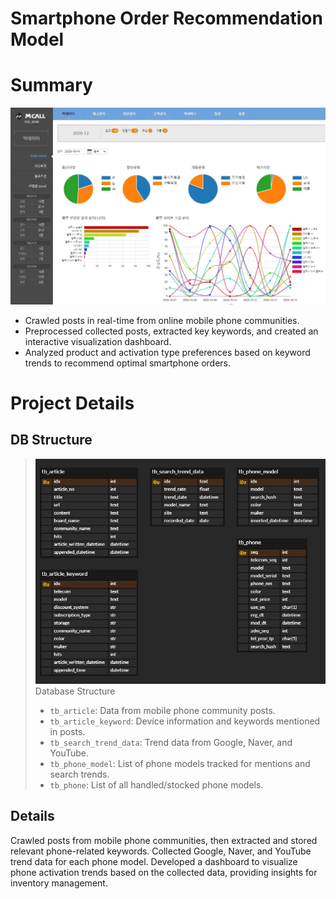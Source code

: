 # Smartphone Order Recommendation Model

# Summary

<img src="images/phone_thumbnail.png" width=800></br>

- Crawled posts in real-time from online mobile phone communities.
- Preprocessed collected posts, extracted key keywords, and created an interactive visualization dashboard.
- Analyzed product and activation type preferences based on keyword trends to recommend optimal smartphone orders.

# Project Details

## DB Structure

> <img src="images/Screenshot%202025-04-08%20175555.png" width=800></br>
> Database Structure
> - `tb_article`: Data from mobile phone community posts.
> - `tb_article_keyword`: Device information and keywords mentioned in posts.
> - `tb_search_trend_data`: Trend data from Google, Naver, and YouTube.
> - `tb_phone_model`: List of phone models tracked for mentions and search trends.
> - `tb_phone`: List of all handled/stocked phone models.

## Details

Crawled posts from mobile phone communities, then extracted and stored relevant phone-related keywords.
Collected Google, Naver, and YouTube trend data for each phone model.
Developed a dashboard to visualize phone activation trends based on the collected data, providing insights for inventory management.